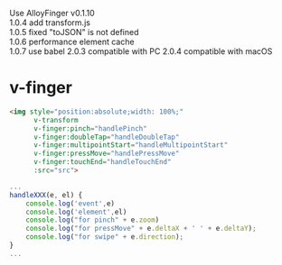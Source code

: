 Use AlloyFinger v0.1.10  
1.0.4 add transform.js  
1.0.5 fixed "toJSON" is not defined  
1.0.6 performance element cache  
1.0.7 use babel
2.0.3 compatible with PC
2.0.4 compatible with macOS

# v-finger

```html
<img style="position:absolute;width: 100%;"
      v-transform
      v-finger:pinch="handlePinch"
      v-finger:doubleTap="handleDoubleTap"
      v-finger:multipointStart="handleMultipointStart"
      v-finger:pressMove="handlePressMove"
      v-finger:touchEnd="handleTouchEnd"
      :src="src">
```

```JavaScript
...
handleXXX(e, el) {
    console.log('event',e)
    console.log('element',el)
    console.log("for pinch" + e.zoom)
    console.log("for pressMove" + e.deltaX + ' ' + e.deltaY);
    console.log("for swipe" + e.direction);
}
...
```
